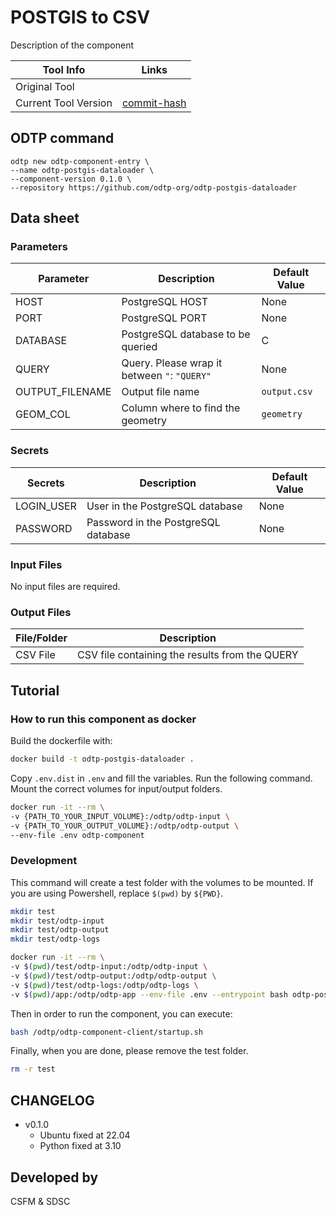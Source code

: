 # POSTGIS to CSV

Description of the component

| Tool Info | Links |
| --- | --- |
| Original Tool | []() |
| Current Tool Version  | [commit-hash](link-to-commit-hash) |


## ODTP command 

```
odtp new odtp-component-entry \
--name odtp-postgis-dataloader \
--component-version 0.1.0 \
--repository https://github.com/odtp-org/odtp-postgis-dataloader
``` 

## Data sheet

### Parameters

| Parameter | Description | Default Value |
| --- | --- | --- |
| HOST | PostgreSQL HOST | None |
| PORT | PostgreSQL PORT | None |
| DATABASE | PostgreSQL database to be queried | C |
| QUERY | Query. Please wrap it between `"`: `"QUERY"`  | None |
| OUTPUT_FILENAME | Output file name | `output.csv` |
| GEOM_COL | Column where to find the geometry | `geometry` |

### Secrets

| Secrets | Description | Default Value |
| --- | --- | --- |
| LOGIN_USER | User in the PostgreSQL database | None |
| PASSWORD | Password in the PostgreSQL database | None |


### Input Files

No input files are required. 

### Output Files

| File/Folder | Description |
| --- | --- | 
| CSV File | CSV file containing the results from the QUERY |

## Tutorial

### How to run this component as docker

Build the dockerfile with:

```bash
docker build -t odtp-postgis-dataloader .
```

Copy `.env.dist` in `.env` and fill the variables. Run the following command. Mount the correct volumes for input/output folders. 

```bash
docker run -it --rm \
-v {PATH_TO_YOUR_INPUT_VOLUME}:/odtp/odtp-input \
-v {PATH_TO_YOUR_OUTPUT_VOLUME}:/odtp/odtp-output \
--env-file .env odtp-component
```

### Development

This command will create a test folder with the volumes to be mounted. If you are using Powershell, replace `$(pwd)` by `${PWD}`.

```bash
mkdir test
mkdir test/odtp-input
mkdir test/odtp-output
mkdir test/odtp-logs

docker run -it --rm \
-v $(pwd)/test/odtp-input:/odtp/odtp-input \
-v $(pwd)/test/odtp-output:/odtp/odtp-output \
-v $(pwd)/test/odtp-logs:/odtp/odtp-logs \
-v $(pwd)/app:/odtp/odtp-app --env-file .env --entrypoint bash odtp-postgis-dataloader
```

Then in order to run the component, you can execute:

```bash
bash /odtp/odtp-component-client/startup.sh
```

Finally, when you are done, please remove the test folder.

```bash
rm -r test
```


## CHANGELOG

- v0.1.0
    - Ubuntu fixed at 22.04
    - Python fixed at 3.10


## Developed by

CSFM & SDSC
